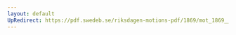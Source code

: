 ```yaml
---
layout: default
UpRedirect: https://pdf.swedeb.se/riksdagen-motions-pdf/1869/mot_1869__ak__00044/mot_1869__ak__00044_003.pdf
---
```

